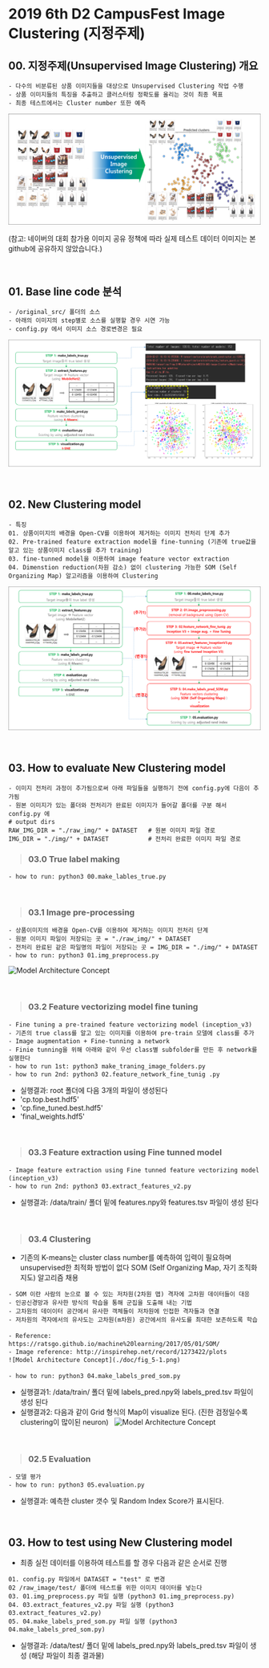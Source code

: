 # 2019 6th D2 CampusFest Image Clustering (지정주제)
## 00. 지정주제(Unsupervised Image Clustering) 개요
```
- 다수의 비분류된 상품 이미지들을 대상으로 Unsupervised Clustering 작업 수행
- 상품 이미지들의 특징을 추출하고 클러스터링 정확도를 올리는 것이 최종 목표 
- 최종 테스트에서는 Cluster number 또한 예측 
```
![샘플 이미지](./doc/fig_1-1.png)

(참고: 네이버의 대회 참가용 이미지 공유 정책에 따라 실제 테스트 데이터 이미지는 본 github에 공유하지 않았습니다.)
 
&nbsp;
## 01. Base line code 분석
```
- /original_src/ 폴더의 소스
- 아래의 이미지의 step별로 소스를 실행할 경우 시연 가능
- config.py 에서 이미지 소스 경로변경은 필요
```
![베이스 코드분석 이미지](./doc/fig_2-2.png)
 
&nbsp;
## 02. New Clustering model 
```
- 특징
01. 상품이미지의 배경을 Open-CV를 이용하여 제거하는 이미지 전처리 단계 추가
02. Pre-trained feature extraction model을 fine-tunning (기존에 true값을 알고 있는 상품이미지 class를 추가 training)
03. fine-tunned model을 이용하여 image feature vector extraction
04. Dimenstion reduction(차원 감소) 없이 clustering 가능한 SOM (Self Organizing Map) 알고리즘을 이용하여 Clustering
```
![Model Architecture Concept](./doc/fig_3-2.png)

&nbsp;
## 03. How to evaluate New Clustering model 
```
- 이미지 전처리 과정이 추가됨으로써 아래 파일들을 실행하기 전에 config.py에 다음이 추가됨
- 원본 이미지가 있는 폴더와 전처리가 완료된 이미지가 들어갈 폴더를 구분 해서 config.py 에  
# output dirs
RAW_IMG_DIR = "./raw_img/" + DATASET   # 원본 이미지 파일 경로
IMG_DIR = "./img/" + DATASET           # 전처리 완료한 이미지 파일 경로
```


>### 03.0 True label making
```
- how to run: python3 00.make_lables_true.py
```
&nbsp;

>### 03.1 Image pre-processing
```
- 상품이미지의 배경을 Open-CV를 이용하여 제거하는 이미지 전처리 단계
- 원분 이미지 파일이 저장되는 곳 = "./raw_img/" + DATASET   
- 전처리 완료된 같은 파일명의 파일이 저장되는 곳 = IMG_DIR = "./img/" + DATASET  
- how to run: python3 01.img_preprocess.py
````
![Model Architecture Concept](./doc/fig_4-1.png)

&nbsp;

>### 03.2 Feature vectorizing model fine tuning
```
- Fine tuning a pre-trained feature vectorizing model (inception_v3)
- 기존의 true class를 알고 있는 이미지를 이용하여 pre-train 모델에 class를 추가
- Image augmentation + Fine-tunning a network
- Finie tunning을 위해 아래와 같이 우선 class별 subfolder를 만든 후 network를 실행한다
- how to run 1st: python3 make_traning_image_folders.py
- how to run 2nd: python3 02.feature_network_fine_tunig .py
```
- 실행결과: root 폴더에 다음 3개의 파일이 생성된다
- 'cp.top.best.hdf5' 
- 'cp.fine_tuned.best.hdf5' 
- 'final_weights.hdf5' 

&nbsp;

>### 03.3 Feature extraction using Fine tunned model
```
- Image feature extraction using Fine tunned feature vectorizing model (inception_v3)
- how to run 2nd: python3 03.extract_features_v2.py
```
- 실행결과: /data/train/ 폴더 밑에 features.npy와 features.tsv 파일이 생성 된다

&nbsp;
>### 03.4 Clustering
- 기존의 K-means는 cluster class number를 예측하여 입력이 필요하며 unsupervised한 최적화 방법이 없다
SOM (Self Organizing Map, 자기 조직화 지도) 알고리즘 채용
```
- SOM 이란 사람의 눈으로 볼 수 있는 저차원(2차원 맵) 격자에 고차원 데이터들이 대응
- 인공신경망과 유사한 방식의 학습을 통해 군집을 도출해 내는 기법
- 고차원의 데이이터 공간에서 유사한 객체들이 저차원에 인접한 격자들과 연결
- 저차원의 격자에서의 유사도는 고차원(m차원) 공간에서의 유사도를 최대한 보존하도록 학습

- Reference: https://ratsgo.github.io/machine%20learning/2017/05/01/SOM/ 
- Image reference: http://inspirehep.net/record/1273422/plots
![Model Architecture Concept](./doc/fig_5-1.png) 

- how to run: python3 04.make_labels_pred_som.py
```
- 실행결과1: /data/train/ 폴더 밑에 labels_pred.npy와 labels_pred.tsv 파일이 생성 된다
- 실행결과2: 다음과 같이 Grid 형식의 Map이 visualize 된다. (진한 검정일수록 clustering이 많이된 neuron)
&nbsp;
![Model Architecture Concept](./doc/fig_6-1.png) 

&nbsp;
>### 02.5 Evaluation
```
- 모델 평가
- how to run: python3 05.evaluation.py
```
- 실행결과: 예측한 cluster 갯수 및 Random Index Score가 표시된다.

&nbsp;
## 03. How to test using New Clustering model 
- 최종 실전 데이터를 이용하여 테스트를 할 경우 다음과 같은 순서로 진행
```
01. config.py 파일에서 DATASET = "test" 로 변경
02 /raw_image/test/ 폴더에 테스트를 위한 이미지 데이터를 넣는다
03. 01.img_preprocess.py 파일 실행 (python3 01.img_preprocess.py)
04. 03.extract_features_v2.py 파일 실행 (python3 03.extract_features_v2.py)
05. 04.make_labels_pred_som.py 파일 실행 (python3 04.make_labels_pred_som.py)
```
- 실행결과: /data/test/ 폴더 밑에 labels_pred.npy와 labels_pred.tsv 파일이 생성 (해당 파일이 최종 결과물)


